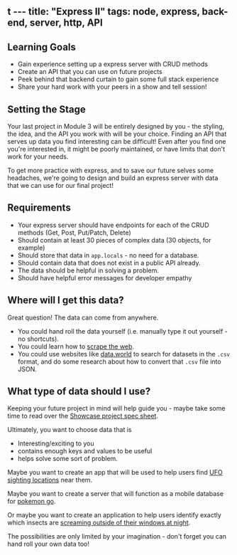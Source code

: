 t ---
title: "Express II"
tags: node, express, back-end, server, http, API
---

## Learning Goals

* Gain experience setting up a express server with CRUD methods
* Create an API that you can use on future projects
* Peek behind that backend curtain to gain some full stack experience
* Share your hard work with your peers in a show and tell session!

## Setting the Stage

Your last project in Module 3 will be entirely designed by you - the styling, the idea, and the API you work with will be your choice. Finding an API that serves up data you find interesting can be difficult! Even after you find one you're interested in, it might be poorly maintained, or have limits that don't work for your needs.

To get more practice with express, and to save our future selves some headaches, we're going to design and build an express server with data that we can use for our final project!

## Requirements
- Your express server should have endpoints for each of the CRUD methods (Get, Post, Put/Patch, Delete)
- Should contain at least 30 pieces of complex data (30 objects, for example)
- Should store that data in `app.locals` - no need for a database.
- Should contain data that does not exist in a public API already.
- The data should be helpful in solving a problem.
- Should have helpful error messages for developer empathy

## Where will I get this data?
Great question! The data can come from anywhere.
- You could hand roll the data yourself (i.e. manually type it out yourself - no shortcuts).
- You could learn how to [scrape the web](https://frontend.turing.edu/lessons/module-4/web-scraping-workshop).
- You could use websites like [data.world](https://data.world/search?q=) to search for datasets in the `.csv` format, and do some research about how to convert that `.csv` file into JSON.

## What type of data should I use?
Keeping your future project in mind will help guide you - maybe take some time to read over the [Showcase project spec sheet](https://frontend.turing.edu/projects/module-3/showcase.html).

Ultimately, you want to choose data that is
- Interesting/exciting to you
- contains enough keys and values to be useful
- helps solve some sort of problem.

Maybe you want to create an app that will be used to help users find [UFO sighting locations](https://data.world/khturner/national-ufo-reporting-center-reports) near them.

Maybe you want to create a server that will function as a mobile database for [pokemon go](https://data.world/ljvmiranda921/pokemon-go-dataset).

Or maybe you want to create an application to help users identify exactly which insects are [screaming outside of their windows at night](https://data.world/us-usda-gov/7139e8c7-d0d4-4207-816e-a3c71fee8f63).

The possibilities are only limited by your imagination - don't forget you can hand roll your own data too!
